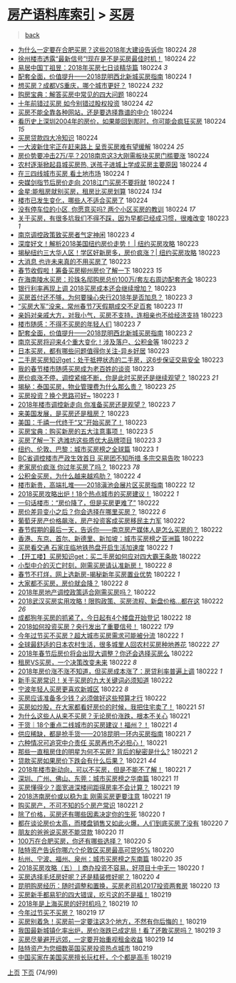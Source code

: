 [房产语料库索引](../../README.md)  > [买房](买房.md)
====
> [back](../README.md)

- [为什么一定要在合肥买房？这些2018年大建设告诉你](http://jkwz.applinzi.com/ittc/7073644923037680646.html#%E4%B8%BA%E4%BB%80%E4%B9%88%E4%B8%80%E5%AE%9A%E8%A6%81%E5%9C%A8%E5%90%88%E8%82%A5%E4%B9%B0%E6%88%BF%EF%BC%9F%E8%BF%99%E4%BA%9B2018%E5%B9%B4%E5%A4%A7%E5%BB%BA%E8%AE%BE%E5%91%8A%E8%AF%89%E4%BD%A0) 180224 *28* 
- [徐州楼市透露“最新信号”!现在是不是买房最佳时机！](http://jkwz.applinzi.com/ittc/7073644831916426247.html#%E5%BE%90%E5%B7%9E%E6%A5%BC%E5%B8%82%E9%80%8F%E9%9C%B2%E2%80%9C%E6%9C%80%E6%96%B0%E4%BF%A1%E5%8F%B7%E2%80%9D%21%E7%8E%B0%E5%9C%A8%E6%98%AF%E4%B8%8D%E6%98%AF%E4%B9%B0%E6%88%BF%E6%9C%80%E4%BD%B3%E6%97%B6%E6%9C%BA%EF%BC%81) 180224 *22* 
- [易居中国丁祖昱：2018年买房七日谈精华篇](http://jkwz.applinzi.com/ittc/7073632325739217931.html#%E6%98%93%E5%B1%85%E4%B8%AD%E5%9B%BD%E4%B8%81%E7%A5%96%E6%98%B1%EF%BC%9A2018%E5%B9%B4%E4%B9%B0%E6%88%BF%E4%B8%83%E6%97%A5%E8%B0%88%E7%B2%BE%E5%8D%8E%E7%AF%87) 180224 *3* 
- [配套全面，价值提升——2018昆明西北新城买房指南](http://jkwz.applinzi.com/ittc/7073608902946325521.html#%E9%85%8D%E5%A5%97%E5%85%A8%E9%9D%A2%EF%BC%8C%E4%BB%B7%E5%80%BC%E6%8F%90%E5%8D%87%E2%80%94%E2%80%942018%E6%98%86%E6%98%8E%E8%A5%BF%E5%8C%97%E6%96%B0%E5%9F%8E%E4%B9%B0%E6%88%BF%E6%8C%87%E5%8D%97) 180224 *1* 
- [想买房？成都VS重庆，哪个城市更好？](http://jkwz.applinzi.com/ittc/7073614731535713286.html#%E6%83%B3%E4%B9%B0%E6%88%BF%EF%BC%9F%E6%88%90%E9%83%BDVS%E9%87%8D%E5%BA%86%EF%BC%8C%E5%93%AA%E4%B8%AA%E5%9F%8E%E5%B8%82%E6%9B%B4%E5%A5%BD%EF%BC%9F) 180224 *232* 
- [购房宝典：解答买房中常见的四大问题](http://jkwz.applinzi.com/ittc/7073599146428990481.html#%E8%B4%AD%E6%88%BF%E5%AE%9D%E5%85%B8%EF%BC%9A%E8%A7%A3%E7%AD%94%E4%B9%B0%E6%88%BF%E4%B8%AD%E5%B8%B8%E8%A7%81%E7%9A%84%E5%9B%9B%E5%A4%A7%E9%97%AE%E9%A2%98) 180224  
- [十年前错过买房 如今别错过股权投资](http://jkwz.applinzi.com/ittc/7073593388610094087.html#%E5%8D%81%E5%B9%B4%E5%89%8D%E9%94%99%E8%BF%87%E4%B9%B0%E6%88%BF+%E5%A6%82%E4%BB%8A%E5%88%AB%E9%94%99%E8%BF%87%E8%82%A1%E6%9D%83%E6%8A%95%E8%B5%84) 180224 *42* 
- [买房不能全靠各种网站，还是要选择靠谱的中介](http://jkwz.applinzi.com/ittc/7073592718465172486.html#%E4%B9%B0%E6%88%BF%E4%B8%8D%E8%83%BD%E5%85%A8%E9%9D%A0%E5%90%84%E7%A7%8D%E7%BD%91%E7%AB%99%EF%BC%8C%E8%BF%98%E6%98%AF%E8%A6%81%E9%80%89%E6%8B%A9%E9%9D%A0%E8%B0%B1%E7%9A%84%E4%B8%AD%E4%BB%8B) 180224  
- [看历史上深圳2004年的房价，如果能回到那时，你可能会疯狂买房](http://jkwz.applinzi.com/ittc/7073591516230845450.html#%E7%9C%8B%E5%8E%86%E5%8F%B2%E4%B8%8A%E6%B7%B1%E5%9C%B32004%E5%B9%B4%E7%9A%84%E6%88%BF%E4%BB%B7%EF%BC%8C%E5%A6%82%E6%9E%9C%E8%83%BD%E5%9B%9E%E5%88%B0%E9%82%A3%E6%97%B6%EF%BC%8C%E4%BD%A0%E5%8F%AF%E8%83%BD%E4%BC%9A%E7%96%AF%E7%8B%82%E4%B9%B0%E6%88%BF) 180224 *15* 
- [买房贷款四大冷知识](http://jkwz.applinzi.com/ittc/7073589851951989771.html#%E4%B9%B0%E6%88%BF%E8%B4%B7%E6%AC%BE%E5%9B%9B%E5%A4%A7%E5%86%B7%E7%9F%A5%E8%AF%86) 180224  
- [一大波新住宅正在赶来路上 呈贡买房难有望缓解](http://jkwz.applinzi.com/ittc/7073580296627029002.html#%E4%B8%80%E5%A4%A7%E6%B3%A2%E6%96%B0%E4%BD%8F%E5%AE%85%E6%AD%A3%E5%9C%A8%E8%B5%B6%E6%9D%A5%E8%B7%AF%E4%B8%8A+%E5%91%88%E8%B4%A1%E4%B9%B0%E6%88%BF%E9%9A%BE%E6%9C%89%E6%9C%9B%E7%BC%93%E8%A7%A3) 180224 *25* 
- [房价势要冲击2万/平？2018南京这3大刚需板块买房门槛要涨](http://jkwz.applinzi.com/ittc/7073578125990822929.html#%E6%88%BF%E4%BB%B7%E5%8A%BF%E8%A6%81%E5%86%B2%E5%87%BB2%E4%B8%87%2F%E5%B9%B3%EF%BC%9F2018%E5%8D%97%E4%BA%AC%E8%BF%993%E5%A4%A7%E5%88%9A%E9%9C%80%E6%9D%BF%E5%9D%97%E4%B9%B0%E6%88%BF%E9%97%A8%E6%A7%9B%E8%A6%81%E6%B6%A8) 180224  
- [农村逐渐掀起县城买房热, 送孩子进城上学成买房主要原因](http://jkwz.applinzi.com/ittc/7073577707432838160.html#%E5%86%9C%E6%9D%91%E9%80%90%E6%B8%90%E6%8E%80%E8%B5%B7%E5%8E%BF%E5%9F%8E%E4%B9%B0%E6%88%BF%E7%83%AD%2C+%E9%80%81%E5%AD%A9%E5%AD%90%E8%BF%9B%E5%9F%8E%E4%B8%8A%E5%AD%A6%E6%88%90%E4%B9%B0%E6%88%BF%E4%B8%BB%E8%A6%81%E5%8E%9F%E5%9B%A0) 180224 *4* 
- [在三四线城市买房  看土地市场](http://jkwz.applinzi.com/ittc/7073574986411672582.html#%E5%9C%A8%E4%B8%89%E5%9B%9B%E7%BA%BF%E5%9F%8E%E5%B8%82%E4%B9%B0%E6%88%BF++%E7%9C%8B%E5%9C%9F%E5%9C%B0%E5%B8%82%E5%9C%BA) 180224 *1* 
- [央媒剑指节后房价走向 2018江门买房不要将就](http://jkwz.applinzi.com/ittc/7073574850558166032.html#%E5%A4%AE%E5%AA%92%E5%89%91%E6%8C%87%E8%8A%82%E5%90%8E%E6%88%BF%E4%BB%B7%E8%B5%B0%E5%90%91+2018%E6%B1%9F%E9%97%A8%E4%B9%B0%E6%88%BF%E4%B8%8D%E8%A6%81%E5%B0%86%E5%B0%B1) 180224 *1* 
- [金星:能租房就别买房，租房比买房划算](http://jkwz.applinzi.com/ittc/7073400731120174087.html#%E9%87%91%E6%98%9F%3A%E8%83%BD%E7%A7%9F%E6%88%BF%E5%B0%B1%E5%88%AB%E4%B9%B0%E6%88%BF%EF%BC%8C%E7%A7%9F%E6%88%BF%E6%AF%94%E4%B9%B0%E6%88%BF%E5%88%92%E7%AE%97) 180224 *134* 
- [楼市已发生变化，哪些人不适合买房了](http://jkwz.applinzi.com/ittc/7073394115591275530.html#%E6%A5%BC%E5%B8%82%E5%B7%B2%E5%8F%91%E7%94%9F%E5%8F%98%E5%8C%96%EF%BC%8C%E5%93%AA%E4%BA%9B%E4%BA%BA%E4%B8%8D%E9%80%82%E5%90%88%E4%B9%B0%E6%88%BF%E4%BA%86) 180224  
- [没有停车位的小区, 你愿意买吗? 两个小区买房的教训](http://jkwz.applinzi.com/ittc/7073230754471740432.html#%E6%B2%A1%E6%9C%89%E5%81%9C%E8%BD%A6%E4%BD%8D%E7%9A%84%E5%B0%8F%E5%8C%BA%2C+%E4%BD%A0%E6%84%BF%E6%84%8F%E4%B9%B0%E5%90%97%3F+%E4%B8%A4%E4%B8%AA%E5%B0%8F%E5%8C%BA%E4%B9%B0%E6%88%BF%E7%9A%84%E6%95%99%E8%AE%AD) 180224 *17* 
- [关于买房，有很多坑我们不得不踩，因为早都已经成习惯，很难改变](http://jkwz.applinzi.com/ittc/7073409386347496464.html#%E5%85%B3%E4%BA%8E%E4%B9%B0%E6%88%BF%EF%BC%8C%E6%9C%89%E5%BE%88%E5%A4%9A%E5%9D%91%E6%88%91%E4%BB%AC%E4%B8%8D%E5%BE%97%E4%B8%8D%E8%B8%A9%EF%BC%8C%E5%9B%A0%E4%B8%BA%E6%97%A9%E9%83%BD%E5%B7%B2%E7%BB%8F%E6%88%90%E4%B9%A0%E6%83%AF%EF%BC%8C%E5%BE%88%E9%9A%BE%E6%94%B9%E5%8F%98) 180223 *1* 
- [南京调控政策致买房者气定神闲](http://jkwz.applinzi.com/ittc/7073385260203377681.html#%E5%8D%97%E4%BA%AC%E8%B0%83%E6%8E%A7%E6%94%BF%E7%AD%96%E8%87%B4%E4%B9%B0%E6%88%BF%E8%80%85%E6%B0%94%E5%AE%9A%E7%A5%9E%E9%97%B2) 180223 *4* 
- [深度好文！解析2018美国纽约房价走势！ | 纽约买房攻略](http://jkwz.applinzi.com/ittc/7073370777867256838.html#%E6%B7%B1%E5%BA%A6%E5%A5%BD%E6%96%87%EF%BC%81%E8%A7%A3%E6%9E%902018%E7%BE%8E%E5%9B%BD%E7%BA%BD%E7%BA%A6%E6%88%BF%E4%BB%B7%E8%B5%B0%E5%8A%BF%EF%BC%81+%7C+%E7%BA%BD%E7%BA%A6%E4%B9%B0%E6%88%BF%E6%94%BB%E7%95%A5) 180223  
- [揭秘纽约三大华人区！学区好新房多，房价疯涨？| 纽约买房攻略](http://jkwz.applinzi.com/ittc/7073370356209681418.html#%E6%8F%AD%E7%A7%98%E7%BA%BD%E7%BA%A6%E4%B8%89%E5%A4%A7%E5%8D%8E%E4%BA%BA%E5%8C%BA%EF%BC%81%E5%AD%A6%E5%8C%BA%E5%A5%BD%E6%96%B0%E6%88%BF%E5%A4%9A%EF%BC%8C%E6%88%BF%E4%BB%B7%E7%96%AF%E6%B6%A8%EF%BC%9F%7C+%E7%BA%BD%E7%BA%A6%E4%B9%B0%E6%88%BF%E6%94%BB%E7%95%A5) 180223  
- [大消息 也许未来真的不用买房了](http://jkwz.applinzi.com/ittc/7073355437858882577.html#%E5%A4%A7%E6%B6%88%E6%81%AF+%E4%B9%9F%E8%AE%B8%E6%9C%AA%E6%9D%A5%E7%9C%9F%E7%9A%84%E4%B8%8D%E7%94%A8%E4%B9%B0%E6%88%BF%E4%BA%86) 180223  
- [春节收假啦！筹备买房柳州房价了解一下](http://jkwz.applinzi.com/ittc/7073351293001532432.html#%E6%98%A5%E8%8A%82%E6%94%B6%E5%81%87%E5%95%A6%EF%BC%81%E7%AD%B9%E5%A4%87%E4%B9%B0%E6%88%BF%E6%9F%B3%E5%B7%9E%E6%88%BF%E4%BB%B7%E4%BA%86%E8%A7%A3%E4%B8%80%E4%B8%8B) 180223 *15* 
- [在海南陵水买房：珍珠名邸购房总价100万/套左右周边配套齐全](http://jkwz.applinzi.com/ittc/7073342813297443857.html#%E5%9C%A8%E6%B5%B7%E5%8D%97%E9%99%B5%E6%B0%B4%E4%B9%B0%E6%88%BF%EF%BC%9A%E7%8F%8D%E7%8F%A0%E5%90%8D%E9%82%B8%E8%B4%AD%E6%88%BF%E6%80%BB%E4%BB%B7100%E4%B8%87%2F%E5%A5%97%E5%B7%A6%E5%8F%B3%E5%91%A8%E8%BE%B9%E9%85%8D%E5%A5%97%E9%BD%90%E5%85%A8) 180223  
- [银行利率再现上调 2018买房成本还会继续增加？](http://jkwz.applinzi.com/ittc/7073331752355759120.html#%E9%93%B6%E8%A1%8C%E5%88%A9%E7%8E%87%E5%86%8D%E7%8E%B0%E4%B8%8A%E8%B0%83+2018%E4%B9%B0%E6%88%BF%E6%88%90%E6%9C%AC%E8%BF%98%E4%BC%9A%E7%BB%A7%E7%BB%AD%E5%A2%9E%E5%8A%A0%EF%BC%9F) 180223  
- [买房首付还不够，为何要操心央行2018年是否加息？](http://jkwz.applinzi.com/ittc/7073331430900106256.html#%E4%B9%B0%E6%88%BF%E9%A6%96%E4%BB%98%E8%BF%98%E4%B8%8D%E5%A4%9F%EF%BC%8C%E4%B8%BA%E4%BD%95%E8%A6%81%E6%93%8D%E5%BF%83%E5%A4%AE%E8%A1%8C2018%E5%B9%B4%E6%98%AF%E5%90%A6%E5%8A%A0%E6%81%AF%EF%BC%9F) 180223 *3* 
- [“买房大军”没来，常州春节7天假期成交不足百套](http://jkwz.applinzi.com/ittc/7073330268708799505.html#%E2%80%9C%E4%B9%B0%E6%88%BF%E5%A4%A7%E5%86%9B%E2%80%9D%E6%B2%A1%E6%9D%A5%EF%BC%8C%E5%B8%B8%E5%B7%9E%E6%98%A5%E8%8A%827%E5%A4%A9%E5%81%87%E6%9C%9F%E6%88%90%E4%BA%A4%E4%B8%8D%E8%B6%B3%E7%99%BE%E5%A5%97) 180223 *11* 
- [亲妈对亲戚大方，对我小气，买房不支持，连相亲也不给经济支持](http://jkwz.applinzi.com/ittc/7073321907179226123.html#%E4%BA%B2%E5%A6%88%E5%AF%B9%E4%BA%B2%E6%88%9A%E5%A4%A7%E6%96%B9%EF%BC%8C%E5%AF%B9%E6%88%91%E5%B0%8F%E6%B0%94%EF%BC%8C%E4%B9%B0%E6%88%BF%E4%B8%8D%E6%94%AF%E6%8C%81%EF%BC%8C%E8%BF%9E%E7%9B%B8%E4%BA%B2%E4%B9%9F%E4%B8%8D%E7%BB%99%E7%BB%8F%E6%B5%8E%E6%94%AF%E6%8C%81) 180223  
- [楼市随感：不得不买房的年轻人们](http://jkwz.applinzi.com/ittc/7073312187412382727.html#%E6%A5%BC%E5%B8%82%E9%9A%8F%E6%84%9F%EF%BC%9A%E4%B8%8D%E5%BE%97%E4%B8%8D%E4%B9%B0%E6%88%BF%E7%9A%84%E5%B9%B4%E8%BD%BB%E4%BA%BA%E4%BB%AC) 180223 *7* 
- [配套全面，价值提升——2018昆明西北新城买房指南](http://jkwz.applinzi.com/ittc/7073307013776147463.html#%E9%85%8D%E5%A5%97%E5%85%A8%E9%9D%A2%EF%BC%8C%E4%BB%B7%E5%80%BC%E6%8F%90%E5%8D%87%E2%80%94%E2%80%942018%E6%98%86%E6%98%8E%E8%A5%BF%E5%8C%97%E6%96%B0%E5%9F%8E%E4%B9%B0%E6%88%BF%E6%8C%87%E5%8D%97) 180223 *2* 
- [南京买房将迎来4个重大变化！涉及落户、公积金等](http://jkwz.applinzi.com/ittc/7073291709511631882.html#%E5%8D%97%E4%BA%AC%E4%B9%B0%E6%88%BF%E5%B0%86%E8%BF%8E%E6%9D%A54%E4%B8%AA%E9%87%8D%E5%A4%A7%E5%8F%98%E5%8C%96%EF%BC%81%E6%B6%89%E5%8F%8A%E8%90%BD%E6%88%B7%E3%80%81%E5%85%AC%E7%A7%AF%E9%87%91%E7%AD%89) 180223 *2* 
- [日本买房，都有哪些问题值得你关注-异乡好居](http://jkwz.applinzi.com/ittc/7073277464430511114.html#%E6%97%A5%E6%9C%AC%E4%B9%B0%E6%88%BF%EF%BC%8C%E9%83%BD%E6%9C%89%E5%93%AA%E4%BA%9B%E9%97%AE%E9%A2%98%E5%80%BC%E5%BE%97%E4%BD%A0%E5%85%B3%E6%B3%A8-%E5%BC%82%E4%B9%A1%E5%A5%BD%E5%B1%85) 180223  
- [二手房买房知识get：处于抵押状态的二手房，这6步保证交易安全](http://jkwz.applinzi.com/ittc/7069896159919604752.html#%E4%BA%8C%E6%89%8B%E6%88%BF%E4%B9%B0%E6%88%BF%E7%9F%A5%E8%AF%86get%EF%BC%9A%E5%A4%84%E4%BA%8E%E6%8A%B5%E6%8A%BC%E7%8A%B6%E6%80%81%E7%9A%84%E4%BA%8C%E6%89%8B%E6%88%BF%EF%BC%8C%E8%BF%996%E6%AD%A5%E4%BF%9D%E8%AF%81%E4%BA%A4%E6%98%93%E5%AE%89%E5%85%A8) 180223  
- [我的春节楼市随感买房成为老百姓的谈资](http://jkwz.applinzi.com/ittc/7073259014018565127.html#%E6%88%91%E7%9A%84%E6%98%A5%E8%8A%82%E6%A5%BC%E5%B8%82%E9%9A%8F%E6%84%9F%E4%B9%B0%E6%88%BF%E6%88%90%E4%B8%BA%E8%80%81%E7%99%BE%E5%A7%93%E7%9A%84%E8%B0%88%E8%B5%84) 180223  
- [房价疯涨不停，调控紧缩不断，你是此时买房还是继续观望？](http://jkwz.applinzi.com/ittc/7073252314532283398.html#%E6%88%BF%E4%BB%B7%E7%96%AF%E6%B6%A8%E4%B8%8D%E5%81%9C%EF%BC%8C%E8%B0%83%E6%8E%A7%E7%B4%A7%E7%BC%A9%E4%B8%8D%E6%96%AD%EF%BC%8C%E4%BD%A0%E6%98%AF%E6%AD%A4%E6%97%B6%E4%B9%B0%E6%88%BF%E8%BF%98%E6%98%AF%E7%BB%A7%E7%BB%AD%E8%A7%82%E6%9C%9B%EF%BC%9F) 180223 *21* 
- [揭秘：泰国买房，物业管理费为什么那么贵？](http://jkwz.applinzi.com/ittc/7073244640205865990.html#%E6%8F%AD%E7%A7%98%EF%BC%9A%E6%B3%B0%E5%9B%BD%E4%B9%B0%E6%88%BF%EF%BC%8C%E7%89%A9%E4%B8%9A%E7%AE%A1%E7%90%86%E8%B4%B9%E4%B8%BA%E4%BB%80%E4%B9%88%E9%82%A3%E4%B9%88%E8%B4%B5%EF%BC%9F) 180223 *25* 
- [买房投资？换个思路可好~](http://jkwz.applinzi.com/ittc/7073240358383518726.html#%E4%B9%B0%E6%88%BF%E6%8A%95%E8%B5%84%EF%BC%9F%E6%8D%A2%E4%B8%AA%E6%80%9D%E8%B7%AF%E5%8F%AF%E5%A5%BD%7E) 180223 *1* 
- [2018年楼市调控新走向 你准备买房还是观望？](http://jkwz.applinzi.com/ittc/7073233316797219856.html#2018%E5%B9%B4%E6%A5%BC%E5%B8%82%E8%B0%83%E6%8E%A7%E6%96%B0%E8%B5%B0%E5%90%91+%E4%BD%A0%E5%87%86%E5%A4%87%E4%B9%B0%E6%88%BF%E8%BF%98%E6%98%AF%E8%A7%82%E6%9C%9B%EF%BC%9F) 180223 *7* 
- [来美国发展，是买房还是租房？](http://jkwz.applinzi.com/ittc/7073230844502475793.html#%E6%9D%A5%E7%BE%8E%E5%9B%BD%E5%8F%91%E5%B1%95%EF%BC%8C%E6%98%AF%E4%B9%B0%E6%88%BF%E8%BF%98%E6%98%AF%E7%A7%9F%E6%88%BF%EF%BC%9F) 180223  
- [美国：千禧一代终于“又”开始买房了！](http://jkwz.applinzi.com/ittc/7073222144740033552.html#%E7%BE%8E%E5%9B%BD%EF%BC%9A%E5%8D%83%E7%A6%A7%E4%B8%80%E4%BB%A3%E7%BB%88%E4%BA%8E%E2%80%9C%E5%8F%88%E2%80%9D%E5%BC%80%E5%A7%8B%E4%B9%B0%E6%88%BF%E4%BA%86%EF%BC%81) 180223  
- [买房宝典：购买新房的五大注意事项！](http://jkwz.applinzi.com/ittc/7073217922053178384.html#%E4%B9%B0%E6%88%BF%E5%AE%9D%E5%85%B8%EF%BC%9A%E8%B4%AD%E4%B9%B0%E6%96%B0%E6%88%BF%E7%9A%84%E4%BA%94%E5%A4%A7%E6%B3%A8%E6%84%8F%E4%BA%8B%E9%A1%B9%EF%BC%81) 180223 *5* 
- [买房了解一下 选潍坊这些质优大品牌项目](http://jkwz.applinzi.com/ittc/7073213149312713744.html#%E4%B9%B0%E6%88%BF%E4%BA%86%E8%A7%A3%E4%B8%80%E4%B8%8B+%E9%80%89%E6%BD%8D%E5%9D%8A%E8%BF%99%E4%BA%9B%E8%B4%A8%E4%BC%98%E5%A4%A7%E5%93%81%E7%89%8C%E9%A1%B9%E7%9B%AE) 180223 *3* 
- [纽约、伦敦、巴黎：城市买房榜之全球篇](http://jkwz.applinzi.com/ittc/7067010877071295499.html#%E7%BA%BD%E7%BA%A6%E3%80%81%E4%BC%A6%E6%95%A6%E3%80%81%E5%B7%B4%E9%BB%8E%EF%BC%9A%E5%9F%8E%E5%B8%82%E4%B9%B0%E6%88%BF%E6%A6%9C%E4%B9%8B%E5%85%A8%E7%90%83%E7%AF%87) 180223 *1* 
- [BC省调控楼市严政生效首日 买房团不知所措 多宗交易告吹](http://jkwz.applinzi.com/ittc/7073196506826146827.html#BC%E7%9C%81%E8%B0%83%E6%8E%A7%E6%A5%BC%E5%B8%82%E4%B8%A5%E6%94%BF%E7%94%9F%E6%95%88%E9%A6%96%E6%97%A5+%E4%B9%B0%E6%88%BF%E5%9B%A2%E4%B8%8D%E7%9F%A5%E6%89%80%E6%8E%AA+%E5%A4%9A%E5%AE%97%E4%BA%A4%E6%98%93%E5%91%8A%E5%90%B9) 180223  
- [老家房价疯涨 你过年买房了吗？](http://jkwz.applinzi.com/ittc/7073192277126415366.html#%E8%80%81%E5%AE%B6%E6%88%BF%E4%BB%B7%E7%96%AF%E6%B6%A8+%E4%BD%A0%E8%BF%87%E5%B9%B4%E4%B9%B0%E6%88%BF%E4%BA%86%E5%90%97%EF%BC%9F) 180223 *78* 
- [公积金买房，为什么越来越鸡肋？](http://jkwz.applinzi.com/ittc/7072936516789994502.html#%E5%85%AC%E7%A7%AF%E9%87%91%E4%B9%B0%E6%88%BF%EF%BC%8C%E4%B8%BA%E4%BB%80%E4%B9%88%E8%B6%8A%E6%9D%A5%E8%B6%8A%E9%B8%A1%E8%82%8B%EF%BC%9F) 180222 *4* 
- [楼市新贵，高端扎堆——2018滇池会展片区买房指南](http://jkwz.applinzi.com/ittc/7073016448190776330.html#%E6%A5%BC%E5%B8%82%E6%96%B0%E8%B4%B5%EF%BC%8C%E9%AB%98%E7%AB%AF%E6%89%8E%E5%A0%86%E2%80%94%E2%80%942018%E6%BB%87%E6%B1%A0%E4%BC%9A%E5%B1%95%E7%89%87%E5%8C%BA%E4%B9%B0%E6%88%BF%E6%8C%87%E5%8D%97) 180222 *12* 
- [2018买房攻略出炉！18个热点城市的买房建议！](http://jkwz.applinzi.com/ittc/7073010155816223754.html#2018%E4%B9%B0%E6%88%BF%E6%94%BB%E7%95%A5%E5%87%BA%E7%82%89%EF%BC%8118%E4%B8%AA%E7%83%AD%E7%82%B9%E5%9F%8E%E5%B8%82%E7%9A%84%E4%B9%B0%E6%88%BF%E5%BB%BA%E8%AE%AE%EF%BC%81) 180222 *1* 
- [一句话楼市：“房价降了，但是买房更难了”](http://jkwz.applinzi.com/ittc/7072955097632211979.html#%E4%B8%80%E5%8F%A5%E8%AF%9D%E6%A5%BC%E5%B8%82%EF%BC%9A%E2%80%9C%E6%88%BF%E4%BB%B7%E9%99%8D%E4%BA%86%EF%BC%8C%E4%BD%86%E6%98%AF%E4%B9%B0%E6%88%BF%E6%9B%B4%E9%9A%BE%E4%BA%86%E2%80%9D) 180222  
- [房价差异变小之后？你会选择在哪里买房？](http://jkwz.applinzi.com/ittc/7072983088236069904.html#%E6%88%BF%E4%BB%B7%E5%B7%AE%E5%BC%82%E5%8F%98%E5%B0%8F%E4%B9%8B%E5%90%8E%EF%BC%9F%E4%BD%A0%E4%BC%9A%E9%80%89%E6%8B%A9%E5%9C%A8%E5%93%AA%E9%87%8C%E4%B9%B0%E6%88%BF%EF%BC%9F) 180222 *6* 
- [葡萄牙房产价格飙涨，房产投资客成买房移民主力军](http://jkwz.applinzi.com/ittc/7072965433991103505.html#%E8%91%A1%E8%90%84%E7%89%99%E6%88%BF%E4%BA%A7%E4%BB%B7%E6%A0%BC%E9%A3%99%E6%B6%A8%EF%BC%8C%E6%88%BF%E4%BA%A7%E6%8A%95%E8%B5%84%E5%AE%A2%E6%88%90%E4%B9%B0%E6%88%BF%E7%A7%BB%E6%B0%91%E4%B8%BB%E5%8A%9B%E5%86%9B) 180222  
- [春节假期的最后一天，告诉你——南京房产媒体人是怎么买房的？](http://jkwz.applinzi.com/ittc/7072958790888850442.html#%E6%98%A5%E8%8A%82%E5%81%87%E6%9C%9F%E7%9A%84%E6%9C%80%E5%90%8E%E4%B8%80%E5%A4%A9%EF%BC%8C%E5%91%8A%E8%AF%89%E4%BD%A0%E2%80%94%E2%80%94%E5%8D%97%E4%BA%AC%E6%88%BF%E4%BA%A7%E5%AA%92%E4%BD%93%E4%BA%BA%E6%98%AF%E6%80%8E%E4%B9%88%E4%B9%B0%E6%88%BF%E7%9A%84%EF%BC%9F) 180222  
- [香港、东京、首尔、新德里、新加坡：城市买房榜之亚洲篇](http://jkwz.applinzi.com/ittc/7067007696513795078.html#%E9%A6%99%E6%B8%AF%E3%80%81%E4%B8%9C%E4%BA%AC%E3%80%81%E9%A6%96%E5%B0%94%E3%80%81%E6%96%B0%E5%BE%B7%E9%87%8C%E3%80%81%E6%96%B0%E5%8A%A0%E5%9D%A1%EF%BC%9A%E5%9F%8E%E5%B8%82%E4%B9%B0%E6%88%BF%E6%A6%9C%E4%B9%8B%E4%BA%9A%E6%B4%B2%E7%AF%87) 180222  
- [买房看交通 石家庄临地铁热盘开启生活加速度](http://jkwz.applinzi.com/ittc/7072936279027483659.html#%E4%B9%B0%E6%88%BF%E7%9C%8B%E4%BA%A4%E9%80%9A+%E7%9F%B3%E5%AE%B6%E5%BA%84%E4%B8%B4%E5%9C%B0%E9%93%81%E7%83%AD%E7%9B%98%E5%BC%80%E5%90%AF%E7%94%9F%E6%B4%BB%E5%8A%A0%E9%80%9F%E5%BA%A6) 180222 *1* 
- [【开工喽】买房知识get：买二手房如何应对四大霸王条款](http://jkwz.applinzi.com/ittc/7072924057052120070.html#%E3%80%90%E5%BC%80%E5%B7%A5%E5%96%BD%E3%80%91%E4%B9%B0%E6%88%BF%E7%9F%A5%E8%AF%86get%EF%BC%9A%E4%B9%B0%E4%BA%8C%E6%89%8B%E6%88%BF%E5%A6%82%E4%BD%95%E5%BA%94%E5%AF%B9%E5%9B%9B%E5%A4%A7%E9%9C%B8%E7%8E%8B%E6%9D%A1%E6%AC%BE) 180222  
- [小型中介的灭亡时刻，刚需买房请认准新房！](http://jkwz.applinzi.com/ittc/7072918908762063883.html#%E5%B0%8F%E5%9E%8B%E4%B8%AD%E4%BB%8B%E7%9A%84%E7%81%AD%E4%BA%A1%E6%97%B6%E5%88%BB%EF%BC%8C%E5%88%9A%E9%9C%80%E4%B9%B0%E6%88%BF%E8%AF%B7%E8%AE%A4%E5%87%86%E6%96%B0%E6%88%BF%EF%BC%81) 180222 *8* 
- [春节不打烊，网上选新房-揭秘新年买房置业优势](http://jkwz.applinzi.com/ittc/7072902749153133579.html#%E6%98%A5%E8%8A%82%E4%B8%8D%E6%89%93%E7%83%8A%EF%BC%8C%E7%BD%91%E4%B8%8A%E9%80%89%E6%96%B0%E6%88%BF-%E6%8F%AD%E7%A7%98%E6%96%B0%E5%B9%B4%E4%B9%B0%E6%88%BF%E7%BD%AE%E4%B8%9A%E4%BC%98%E5%8A%BF) 180222 *1* 
- [大家都不买房，房价就会降？](http://jkwz.applinzi.com/ittc/7072880665702171654.html#%E5%A4%A7%E5%AE%B6%E9%83%BD%E4%B8%8D%E4%B9%B0%E6%88%BF%EF%BC%8C%E6%88%BF%E4%BB%B7%E5%B0%B1%E4%BC%9A%E9%99%8D%EF%BC%9F) 180222 *8* 
- [2018年房地产调控政策适合刚需买房吗？](http://jkwz.applinzi.com/ittc/7072544798747919370.html#2018%E5%B9%B4%E6%88%BF%E5%9C%B0%E4%BA%A7%E8%B0%83%E6%8E%A7%E6%94%BF%E7%AD%96%E9%80%82%E5%90%88%E5%88%9A%E9%9C%80%E4%B9%B0%E6%88%BF%E5%90%97%EF%BC%9F) 180222  
- [2018武汉买房实用攻略！限购政策、买房流程、新盘价格…都在这](http://jkwz.applinzi.com/ittc/7072877179598013446.html#2018%E6%AD%A6%E6%B1%89%E4%B9%B0%E6%88%BF%E5%AE%9E%E7%94%A8%E6%94%BB%E7%95%A5%EF%BC%81%E9%99%90%E8%B4%AD%E6%94%BF%E7%AD%96%E3%80%81%E4%B9%B0%E6%88%BF%E6%B5%81%E7%A8%8B%E3%80%81%E6%96%B0%E7%9B%98%E4%BB%B7%E6%A0%BC%E2%80%A6%E9%83%BD%E5%9C%A8%E8%BF%99) 180222 *26* 
- [成都狗年买房的抓紧了，今日起有4个楼盘开始登记](http://jkwz.applinzi.com/ittc/7072873200143041553.html#%E6%88%90%E9%83%BD%E7%8B%97%E5%B9%B4%E4%B9%B0%E6%88%BF%E7%9A%84%E6%8A%93%E7%B4%A7%E4%BA%86%EF%BC%8C%E4%BB%8A%E6%97%A5%E8%B5%B7%E6%9C%894%E4%B8%AA%E6%A5%BC%E7%9B%98%E5%BC%80%E5%A7%8B%E7%99%BB%E8%AE%B0) 180222 *18* 
- [2018如何投资买房？央行发出了重要信号！](http://jkwz.applinzi.com/ittc/7072867905962509323.html#2018%E5%A6%82%E4%BD%95%E6%8A%95%E8%B5%84%E4%B9%B0%E6%88%BF%EF%BC%9F%E5%A4%AE%E8%A1%8C%E5%8F%91%E5%87%BA%E4%BA%86%E9%87%8D%E8%A6%81%E4%BF%A1%E5%8F%B7%EF%BC%81) 180222 *179* 
- [今年过节买不买房？超大城市买房需求可能被分流](http://jkwz.applinzi.com/ittc/7072864584396702727.html#%E4%BB%8A%E5%B9%B4%E8%BF%87%E8%8A%82%E4%B9%B0%E4%B8%8D%E4%B9%B0%E6%88%BF%EF%BC%9F%E8%B6%85%E5%A4%A7%E5%9F%8E%E5%B8%82%E4%B9%B0%E6%88%BF%E9%9C%80%E6%B1%82%E5%8F%AF%E8%83%BD%E8%A2%AB%E5%88%86%E6%B5%81) 180222 *1* 
- [全球最舒适的日本农村生活，很多城里人回农村买房种地养花](http://jkwz.applinzi.com/ittc/7072860168801223696.html#%E5%85%A8%E7%90%83%E6%9C%80%E8%88%92%E9%80%82%E7%9A%84%E6%97%A5%E6%9C%AC%E5%86%9C%E6%9D%91%E7%94%9F%E6%B4%BB%EF%BC%8C%E5%BE%88%E5%A4%9A%E5%9F%8E%E9%87%8C%E4%BA%BA%E5%9B%9E%E5%86%9C%E6%9D%91%E4%B9%B0%E6%88%BF%E7%A7%8D%E5%9C%B0%E5%85%BB%E8%8A%B1) 180222 *27* 
- [2018年春节后房价将会出现大调整？你还会选择买房么](http://jkwz.applinzi.com/ittc/7072844162577990663.html#2018%E5%B9%B4%E6%98%A5%E8%8A%82%E5%90%8E%E6%88%BF%E4%BB%B7%E5%B0%86%E4%BC%9A%E5%87%BA%E7%8E%B0%E5%A4%A7%E8%B0%83%E6%95%B4%EF%BC%9F%E4%BD%A0%E8%BF%98%E4%BC%9A%E9%80%89%E6%8B%A9%E4%B9%B0%E6%88%BF%E4%B9%88) 180222  
- [租房VS买房，一个决策改变未来](http://jkwz.applinzi.com/ittc/7072835781003838470.html#%E7%A7%9F%E6%88%BFVS%E4%B9%B0%E6%88%BF%EF%BC%8C%E4%B8%80%E4%B8%AA%E5%86%B3%E7%AD%96%E6%94%B9%E5%8F%98%E6%9C%AA%E6%9D%A5) 180222 *8* 
- [2018年房价涨不涨不知道，但买房成本涨了：房贷利率普遍上调](http://jkwz.applinzi.com/ittc/7072667548531557382.html#2018%E5%B9%B4%E6%88%BF%E4%BB%B7%E6%B6%A8%E4%B8%8D%E6%B6%A8%E4%B8%8D%E7%9F%A5%E9%81%93%EF%BC%8C%E4%BD%86%E4%B9%B0%E6%88%BF%E6%88%90%E6%9C%AC%E6%B6%A8%E4%BA%86%EF%BC%9A%E6%88%BF%E8%B4%B7%E5%88%A9%E7%8E%87%E6%99%AE%E9%81%8D%E4%B8%8A%E8%B0%83) 180222 *1* 
- [新手买房常识！关于买房的九大关键词必须知道](http://jkwz.applinzi.com/ittc/7072827582062265360.html#%E6%96%B0%E6%89%8B%E4%B9%B0%E6%88%BF%E5%B8%B8%E8%AF%86%EF%BC%81%E5%85%B3%E4%BA%8E%E4%B9%B0%E6%88%BF%E7%9A%84%E4%B9%9D%E5%A4%A7%E5%85%B3%E9%94%AE%E8%AF%8D%E5%BF%85%E9%A1%BB%E7%9F%A5%E9%81%93) 180222  
- [宁波年轻人买房更喜欢新城区](http://jkwz.applinzi.com/ittc/7072817701951374346.html#%E5%AE%81%E6%B3%A2%E5%B9%B4%E8%BD%BB%E4%BA%BA%E4%B9%B0%E6%88%BF%E6%9B%B4%E5%96%9C%E6%AC%A2%E6%96%B0%E5%9F%8E%E5%8C%BA) 180222 *8* 
- [买房应该准备多少钱？必须做好这些预算才行](http://jkwz.applinzi.com/ittc/7072556146043126790.html#%E4%B9%B0%E6%88%BF%E5%BA%94%E8%AF%A5%E5%87%86%E5%A4%87%E5%A4%9A%E5%B0%91%E9%92%B1%EF%BC%9F%E5%BF%85%E9%A1%BB%E5%81%9A%E5%A5%BD%E8%BF%99%E4%BA%9B%E9%A2%84%E7%AE%97%E6%89%8D%E8%A1%8C) 180222  
- [买房如炒股，在大家都看好房价的时候，我把住宅卖了！](http://jkwz.applinzi.com/ittc/7072672435138987024.html#%E4%B9%B0%E6%88%BF%E5%A6%82%E7%82%92%E8%82%A1%EF%BC%8C%E5%9C%A8%E5%A4%A7%E5%AE%B6%E9%83%BD%E7%9C%8B%E5%A5%BD%E6%88%BF%E4%BB%B7%E7%9A%84%E6%97%B6%E5%80%99%EF%BC%8C%E6%88%91%E6%8A%8A%E4%BD%8F%E5%AE%85%E5%8D%96%E4%BA%86%EF%BC%81) 180221 *51* 
- [为什么这些人从来不买房？无论房价涨跌，根本不关心](http://jkwz.applinzi.com/ittc/7072669759466636294.html#%E4%B8%BA%E4%BB%80%E4%B9%88%E8%BF%99%E4%BA%9B%E4%BA%BA%E4%BB%8E%E6%9D%A5%E4%B8%8D%E4%B9%B0%E6%88%BF%EF%BC%9F%E6%97%A0%E8%AE%BA%E6%88%BF%E4%BB%B7%E6%B6%A8%E8%B7%8C%EF%BC%8C%E6%A0%B9%E6%9C%AC%E4%B8%8D%E5%85%B3%E5%BF%83) 180221  
- [干货｜18个重点二线城市的买房建议！福州？！](http://jkwz.applinzi.com/ittc/7072627820583191568.html#%E5%B9%B2%E8%B4%A7%EF%BD%9C18%E4%B8%AA%E9%87%8D%E7%82%B9%E4%BA%8C%E7%BA%BF%E5%9F%8E%E5%B8%82%E7%9A%84%E4%B9%B0%E6%88%BF%E5%BB%BA%E8%AE%AE%EF%BC%81%E7%A6%8F%E5%B7%9E%EF%BC%9F%EF%BC%81) 180221 *4* 
- [供应稀缺，都是抢手货——2018昆明一环内买房指南](http://jkwz.applinzi.com/ittc/7072602904538383371.html#%E4%BE%9B%E5%BA%94%E7%A8%80%E7%BC%BA%EF%BC%8C%E9%83%BD%E6%98%AF%E6%8A%A2%E6%89%8B%E8%B4%A7%E2%80%94%E2%80%942018%E6%98%86%E6%98%8E%E4%B8%80%E7%8E%AF%E5%86%85%E4%B9%B0%E6%88%BF%E6%8C%87%E5%8D%97) 180221 *7* 
- [六种情况可追究中介责任 买房再也不必担心！](http://jkwz.applinzi.com/ittc/7072281819099956235.html#%E5%85%AD%E7%A7%8D%E6%83%85%E5%86%B5%E5%8F%AF%E8%BF%BD%E7%A9%B6%E4%B8%AD%E4%BB%8B%E8%B4%A3%E4%BB%BB+%E4%B9%B0%E6%88%BF%E5%86%8D%E4%B9%9F%E4%B8%8D%E5%BF%85%E6%8B%85%E5%BF%83%EF%BC%81) 180221  
- [那些一直租房住的明星为何不买房? 背后的秘密是什么?](http://jkwz.applinzi.com/ittc/7072513938665505802.html#%E9%82%A3%E4%BA%9B%E4%B8%80%E7%9B%B4%E7%A7%9F%E6%88%BF%E4%BD%8F%E7%9A%84%E6%98%8E%E6%98%9F%E4%B8%BA%E4%BD%95%E4%B8%8D%E4%B9%B0%E6%88%BF%3F+%E8%83%8C%E5%90%8E%E7%9A%84%E7%A7%98%E5%AF%86%E6%98%AF%E4%BB%80%E4%B9%88%3F) 180221 *2* 
- [贷款买房如果房价下跌会有什么后果？](http://jkwz.applinzi.com/ittc/7072474239762695174.html#%E8%B4%B7%E6%AC%BE%E4%B9%B0%E6%88%BF%E5%A6%82%E6%9E%9C%E6%88%BF%E4%BB%B7%E4%B8%8B%E8%B7%8C%E4%BC%9A%E6%9C%89%E4%BB%80%E4%B9%88%E5%90%8E%E6%9E%9C%EF%BC%9F) 180221 *44* 
- [2018年楼市新动向，可以不买房，但是不能不了解！](http://jkwz.applinzi.com/ittc/7072455067448116234.html#2018%E5%B9%B4%E6%A5%BC%E5%B8%82%E6%96%B0%E5%8A%A8%E5%90%91%EF%BC%8C%E5%8F%AF%E4%BB%A5%E4%B8%8D%E4%B9%B0%E6%88%BF%EF%BC%8C%E4%BD%86%E6%98%AF%E4%B8%8D%E8%83%BD%E4%B8%8D%E4%BA%86%E8%A7%A3%EF%BC%81) 180221 *7* 
- [深圳、广州、佛山、东莞：城市买房榜之华南篇](http://jkwz.applinzi.com/ittc/7066659560045937681.html#%E6%B7%B1%E5%9C%B3%E3%80%81%E5%B9%BF%E5%B7%9E%E3%80%81%E4%BD%9B%E5%B1%B1%E3%80%81%E4%B8%9C%E8%8E%9E%EF%BC%9A%E5%9F%8E%E5%B8%82%E4%B9%B0%E6%88%BF%E6%A6%9C%E4%B9%8B%E5%8D%8E%E5%8D%97%E7%AF%87) 180221 *11* 
- [买房懂得少？面宽进深楼间距得房率不会计算？](http://jkwz.applinzi.com/ittc/7072453180950840330.html#%E4%B9%B0%E6%88%BF%E6%87%82%E5%BE%97%E5%B0%91%EF%BC%9F%E9%9D%A2%E5%AE%BD%E8%BF%9B%E6%B7%B1%E6%A5%BC%E9%97%B4%E8%B7%9D%E5%BE%97%E6%88%BF%E7%8E%87%E4%B8%8D%E4%BC%9A%E8%AE%A1%E7%AE%97%EF%BC%9F) 180221 *19* 
- [2018济南房价或以稳为主 刚需买房更要注意](http://jkwz.applinzi.com/ittc/7072452736136512528.html#2018%E6%B5%8E%E5%8D%97%E6%88%BF%E4%BB%B7%E6%88%96%E4%BB%A5%E7%A8%B3%E4%B8%BA%E4%B8%BB+%E5%88%9A%E9%9C%80%E4%B9%B0%E6%88%BF%E6%9B%B4%E8%A6%81%E6%B3%A8%E6%84%8F) 180221 *19* 
- [购买房产，不可不知的5个房产常识](http://jkwz.applinzi.com/ittc/7072172096279282694.html#%E8%B4%AD%E4%B9%B0%E6%88%BF%E4%BA%A7%EF%BC%8C%E4%B8%8D%E5%8F%AF%E4%B8%8D%E7%9F%A5%E7%9A%845%E4%B8%AA%E6%88%BF%E4%BA%A7%E5%B8%B8%E8%AF%86) 180221 *2* 
- [除了价格，买房还有哪些因素决定你的生死](http://jkwz.applinzi.com/ittc/7072290064560555025.html#%E9%99%A4%E4%BA%86%E4%BB%B7%E6%A0%BC%EF%BC%8C%E4%B9%B0%E6%88%BF%E8%BF%98%E6%9C%89%E5%93%AA%E4%BA%9B%E5%9B%A0%E7%B4%A0%E5%86%B3%E5%AE%9A%E4%BD%A0%E7%9A%84%E7%94%9F%E6%AD%BB) 180220 *1* 
- [都在谈论房价太高，而楼盘销售又如此火爆，人们到底买房了没有](http://jkwz.applinzi.com/ittc/7072272757780120593.html#%E9%83%BD%E5%9C%A8%E8%B0%88%E8%AE%BA%E6%88%BF%E4%BB%B7%E5%A4%AA%E9%AB%98%EF%BC%8C%E8%80%8C%E6%A5%BC%E7%9B%98%E9%94%80%E5%94%AE%E5%8F%88%E5%A6%82%E6%AD%A4%E7%81%AB%E7%88%86%EF%BC%8C%E4%BA%BA%E4%BB%AC%E5%88%B0%E5%BA%95%E4%B9%B0%E6%88%BF%E4%BA%86%E6%B2%A1%E6%9C%89) 180220 *7* 
- [朋友的爸爸说买房不能贷款](http://jkwz.applinzi.com/ittc/7072255818961781766.html#%E6%9C%8B%E5%8F%8B%E7%9A%84%E7%88%B8%E7%88%B8%E8%AF%B4%E4%B9%B0%E6%88%BF%E4%B8%8D%E8%83%BD%E8%B4%B7%E6%AC%BE) 180220 *11* 
- [100万在合肥买房，你还有哪些选择？](http://jkwz.applinzi.com/ittc/7072166323100845062.html#100%E4%B8%87%E5%9C%A8%E5%90%88%E8%82%A5%E4%B9%B0%E6%88%BF%EF%BC%8C%E4%BD%A0%E8%BF%98%E6%9C%89%E5%93%AA%E4%BA%9B%E9%80%89%E6%8B%A9%EF%BC%9F) 180220 *5* 
- [陆特资产告诉你哪六个伦敦区买房最高可贷95%](http://jkwz.applinzi.com/ittc/7072145087608128522.html#%E9%99%86%E7%89%B9%E8%B5%84%E4%BA%A7%E5%91%8A%E8%AF%89%E4%BD%A0%E5%93%AA%E5%85%AD%E4%B8%AA%E4%BC%A6%E6%95%A6%E5%8C%BA%E4%B9%B0%E6%88%BF%E6%9C%80%E9%AB%98%E5%8F%AF%E8%B4%B795%25) 180220  
- [杭州、宁波、福州、泉州：城市买房榜之东南篇](http://jkwz.applinzi.com/ittc/7066658167297934347.html#%E6%9D%AD%E5%B7%9E%E3%80%81%E5%AE%81%E6%B3%A2%E3%80%81%E7%A6%8F%E5%B7%9E%E3%80%81%E6%B3%89%E5%B7%9E%EF%BC%9A%E5%9F%8E%E5%B8%82%E4%B9%B0%E6%88%BF%E6%A6%9C%E4%B9%8B%E4%B8%9C%E5%8D%97%E7%AF%87) 180220 *35* 
- [2018买房攻略（五）丨商办投资不容易，好项目十中无一](http://jkwz.applinzi.com/ittc/7072107608695899153.html#2018%E4%B9%B0%E6%88%BF%E6%94%BB%E7%95%A5%EF%BC%88%E4%BA%94%EF%BC%89%E4%B8%A8%E5%95%86%E5%8A%9E%E6%8A%95%E8%B5%84%E4%B8%8D%E5%AE%B9%E6%98%93%EF%BC%8C%E5%A5%BD%E9%A1%B9%E7%9B%AE%E5%8D%81%E4%B8%AD%E6%97%A0%E4%B8%80) 180220 *1* 
- [买房选择毛坯房好呢？还是精装修好呢？](http://jkwz.applinzi.com/ittc/7072104393447310353.html#%E4%B9%B0%E6%88%BF%E9%80%89%E6%8B%A9%E6%AF%9B%E5%9D%AF%E6%88%BF%E5%A5%BD%E5%91%A2%EF%BC%9F%E8%BF%98%E6%98%AF%E7%B2%BE%E8%A3%85%E4%BF%AE%E5%A5%BD%E5%91%A2%EF%BC%9F) 180220 *4* 
- [昆明购房经历：随时调整和置换，买房老司机2017投资两套房](http://jkwz.applinzi.com/ittc/7072100103127303175.html#%E6%98%86%E6%98%8E%E8%B4%AD%E6%88%BF%E7%BB%8F%E5%8E%86%EF%BC%9A%E9%9A%8F%E6%97%B6%E8%B0%83%E6%95%B4%E5%92%8C%E7%BD%AE%E6%8D%A2%EF%BC%8C%E4%B9%B0%E6%88%BF%E8%80%81%E5%8F%B8%E6%9C%BA2017%E6%8A%95%E8%B5%84%E4%B8%A4%E5%A5%97%E6%88%BF) 180220 *13* 
- [买房新手都易犯的四大错误，吃亏这的不是福！](http://jkwz.applinzi.com/ittc/7071938081546830865.html#%E4%B9%B0%E6%88%BF%E6%96%B0%E6%89%8B%E9%83%BD%E6%98%93%E7%8A%AF%E7%9A%84%E5%9B%9B%E5%A4%A7%E9%94%99%E8%AF%AF%EF%BC%8C%E5%90%83%E4%BA%8F%E8%BF%99%E7%9A%84%E4%B8%8D%E6%98%AF%E7%A6%8F%EF%BC%81) 180219  
- [2018年是上海买房的好时机吗？](http://jkwz.applinzi.com/ittc/7071570804045513735.html#2018%E5%B9%B4%E6%98%AF%E4%B8%8A%E6%B5%B7%E4%B9%B0%E6%88%BF%E7%9A%84%E5%A5%BD%E6%97%B6%E6%9C%BA%E5%90%97%EF%BC%9F) 180219 *10* 
- [今年过节买不买房？](http://jkwz.applinzi.com/ittc/7071877621657109514.html#%E4%BB%8A%E5%B9%B4%E8%BF%87%E8%8A%82%E4%B9%B0%E4%B8%8D%E4%B9%B0%E6%88%BF%EF%BC%9F) 180219 *17* 
- [买房别着急！买房前一定要注这3个地方，不然有你后悔的！](http://jkwz.applinzi.com/ittc/7071862913625490438.html#%E4%B9%B0%E6%88%BF%E5%88%AB%E7%9D%80%E6%80%A5%EF%BC%81%E4%B9%B0%E6%88%BF%E5%89%8D%E4%B8%80%E5%AE%9A%E8%A6%81%E6%B3%A8%E8%BF%993%E4%B8%AA%E5%9C%B0%E6%96%B9%EF%BC%8C%E4%B8%8D%E7%84%B6%E6%9C%89%E4%BD%A0%E5%90%8E%E6%82%94%E7%9A%84%EF%BC%81) 180219  
- [我国最新城镇化率出炉，房价涨跌已成定局！看了还敢买房吗？](http://jkwz.applinzi.com/ittc/7071833623831774219.html#%E6%88%91%E5%9B%BD%E6%9C%80%E6%96%B0%E5%9F%8E%E9%95%87%E5%8C%96%E7%8E%87%E5%87%BA%E7%82%89%EF%BC%8C%E6%88%BF%E4%BB%B7%E6%B6%A8%E8%B7%8C%E5%B7%B2%E6%88%90%E5%AE%9A%E5%B1%80%EF%BC%81%E7%9C%8B%E4%BA%86%E8%BF%98%E6%95%A2%E4%B9%B0%E6%88%BF%E5%90%97%EF%BC%9F) 180219 *3* 
- [买房尽量避开远郊，一定要开始重视租金收益](http://jkwz.applinzi.com/ittc/7071805056896992262.html#%E4%B9%B0%E6%88%BF%E5%B0%BD%E9%87%8F%E9%81%BF%E5%BC%80%E8%BF%9C%E9%83%8A%EF%BC%8C%E4%B8%80%E5%AE%9A%E8%A6%81%E5%BC%80%E5%A7%8B%E9%87%8D%E8%A7%86%E7%A7%9F%E9%87%91%E6%94%B6%E7%9B%8A) 180219 *14* 
- [陆特资产为您细数英国买房投资热点城市](http://jkwz.applinzi.com/ittc/7071770612291077130.html#%E9%99%86%E7%89%B9%E8%B5%84%E4%BA%A7%E4%B8%BA%E6%82%A8%E7%BB%86%E6%95%B0%E8%8B%B1%E5%9B%BD%E4%B9%B0%E6%88%BF%E6%8A%95%E8%B5%84%E7%83%AD%E7%82%B9%E5%9F%8E%E5%B8%82) 180219  
- [中国买家在美国买房擅长玩杠杆，个个都是高手](http://jkwz.applinzi.com/ittc/7071758841278891024.html#%E4%B8%AD%E5%9B%BD%E4%B9%B0%E5%AE%B6%E5%9C%A8%E7%BE%8E%E5%9B%BD%E4%B9%B0%E6%88%BF%E6%93%85%E9%95%BF%E7%8E%A9%E6%9D%A0%E6%9D%86%EF%BC%8C%E4%B8%AA%E4%B8%AA%E9%83%BD%E6%98%AF%E9%AB%98%E6%89%8B) 180219  


 [上页](买房75.md) [下页](买房73.md)          (74/99)